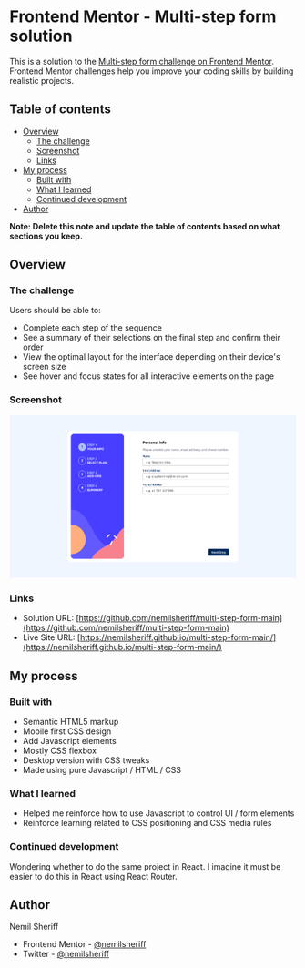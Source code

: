 # Frontend Mentor - Multi-step form solution

This is a solution to the [Multi-step form challenge on Frontend Mentor](https://www.frontendmentor.io/challenges/multistep-form-YVAnSdqQBJ). Frontend Mentor challenges help you improve your coding skills by building realistic projects.

## Table of contents

- [Overview](#overview)
  - [The challenge](#the-challenge)
  - [Screenshot](#screenshot)
  - [Links](#links)
- [My process](#my-process)
  - [Built with](#built-with)
  - [What I learned](#what-i-learned)
  - [Continued development](#continued-development)
- [Author](#author)

**Note: Delete this note and update the table of contents based on what sections you keep.**

## Overview

### The challenge

Users should be able to:

- Complete each step of the sequence
- See a summary of their selections on the final step and confirm their order
- View the optimal layout for the interface depending on their device's screen size
- See hover and focus states for all interactive elements on the page

### Screenshot

![Image](https://github.com/nemilsheriff/multi-step-form-main/blob/master/Frontend%20Mentor%20Multi-step%20form.png)

### Links

- Solution URL: [https://github.com/nemilsheriff/multi-step-form-main](https://github.com/nemilsheriff/multi-step-form-main)
- Live Site URL: [https://nemilsheriff.github.io/multi-step-form-main/](https://nemilsheriff.github.io/multi-step-form-main/)

## My process

### Built with

- Semantic HTML5 markup
- Mobile first CSS design
- Add Javascript elements
- Mostly CSS flexbox
- Desktop version with CSS tweaks
- Made using pure Javascript / HTML / CSS

### What I learned

- Helped me reinforce how to use Javascript to control UI / form elements
- Reinforce learning related to CSS positioning and CSS media rules

### Continued development

Wondering whether to do the same project in React. I imagine it must be easier to do this in React using React Router.

## Author

Nemil Sheriff

- Frontend Mentor - [@nemilsheriff](https://www.frontendmentor.io/profile/nemilsheriff)
- Twitter - [@nemilsheriff](https://twitter.com/nemilsheriff)
